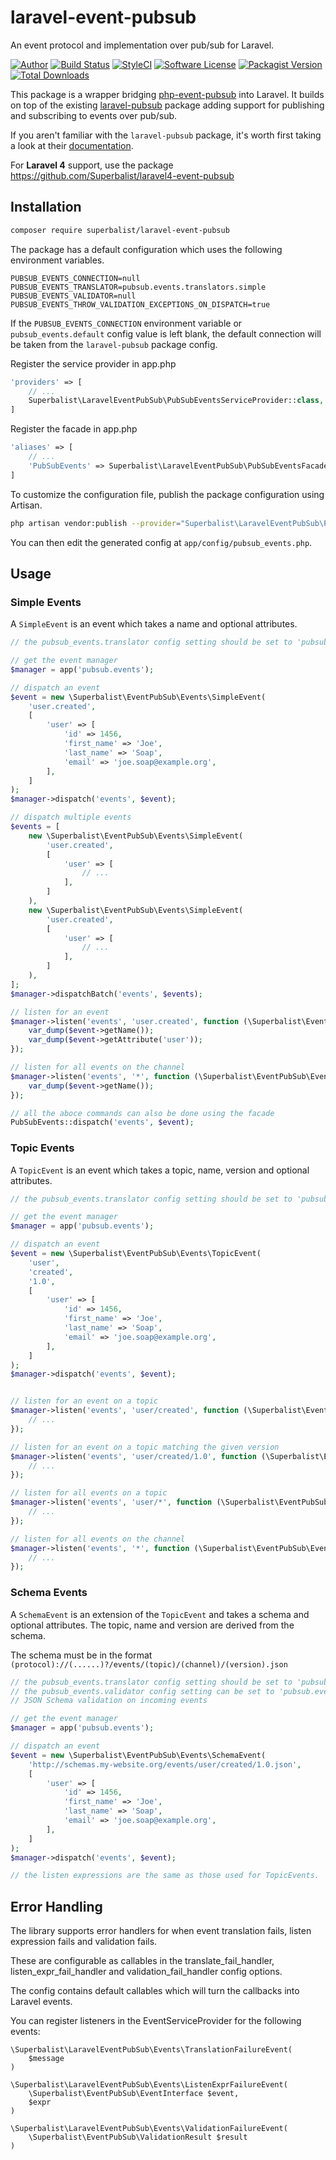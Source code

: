 # laravel-event-pubsub

An event protocol and implementation over pub/sub for Laravel.

[![Author](http://img.shields.io/badge/author-@superbalist-blue.svg?style=flat-square)](https://twitter.com/superbalist)
[![Build Status](https://img.shields.io/travis/Superbalist/laravel-event-pubsub/master.svg?style=flat-square)](https://travis-ci.org/Superbalist/laravel-event-pubsub)
[![StyleCI](https://styleci.io/repos/80406830/shield?branch=master)](https://styleci.io/repos/80406830)
[![Software License](https://img.shields.io/badge/license-MIT-brightgreen.svg?style=flat-square)](LICENSE)
[![Packagist Version](https://img.shields.io/packagist/v/superbalist/laravel-event-pubsub.svg?style=flat-square)](https://packagist.org/packages/superbalist/laravel-event-pubsub)
[![Total Downloads](https://img.shields.io/packagist/dt/superbalist/laravel-event-pubsub.svg?style=flat-square)](https://packagist.org/packages/superbalist/laravel-event-pubsub)

This package is a wrapper bridging [php-event-pubsub](https://github.com/Superbalist/php-event-pubsub) into Laravel.
It builds on top of the existing [laravel-pubsub](https://github.com/Superbalist/laravel-pubsub) package adding support
for publishing and subscribing to events over pub/sub.

If you aren't familiar with the `laravel-pubsub` package, it's worth first taking a look at their [documentation](https://github.com/Superbalist/laravel-pubsub).

For **Laravel 4** support, use the package https://github.com/Superbalist/laravel4-event-pubsub

## Installation

```bash
composer require superbalist/laravel-event-pubsub
```

The package has a default configuration which uses the following environment variables.
```
PUBSUB_EVENTS_CONNECTION=null
PUBSUB_EVENTS_TRANSLATOR=pubsub.events.translators.simple
PUBSUB_EVENTS_VALIDATOR=null
PUBSUB_EVENTS_THROW_VALIDATION_EXCEPTIONS_ON_DISPATCH=true
```

If the `PUBSUB_EVENTS_CONNECTION` environment variable or `pubsub_events.default` config value is left blank, the
default connection will be taken from the `laravel-pubsub` package config.

Register the service provider in app.php
```php
'providers' => [
    // ...
    Superbalist\LaravelEventPubSub\PubSubEventsServiceProvider::class,
]
```

Register the facade in app.php
```php
'aliases' => [
    // ...
    'PubSubEvents' => Superbalist\LaravelEventPubSub\PubSubEventsFacade::class,
]
```

To customize the configuration file, publish the package configuration using Artisan.
```bash
php artisan vendor:publish --provider="Superbalist\LaravelEventPubSub\PubSubEventsServiceProvider"
```

You can then edit the generated config at `app/config/pubsub_events.php`.

## Usage

### Simple Events

A `SimpleEvent` is an event which takes a name and optional attributes.

```php
// the pubsub_events.translator config setting should be set to 'pubsub.events.translators.simple'

// get the event manager
$manager = app('pubsub.events');

// dispatch an event
$event = new \Superbalist\EventPubSub\Events\SimpleEvent(
    'user.created',
    [
        'user' => [
            'id' => 1456,
            'first_name' => 'Joe',
            'last_name' => 'Soap',
            'email' => 'joe.soap@example.org',
        ],
    ]
);
$manager->dispatch('events', $event);

// dispatch multiple events
$events = [
    new \Superbalist\EventPubSub\Events\SimpleEvent(
        'user.created',
        [
            'user' => [
                // ...
            ],
        ]
    ),
    new \Superbalist\EventPubSub\Events\SimpleEvent(
        'user.created',
        [
            'user' => [
                // ...
            ],
        ]
    ),
];
$manager->dispatchBatch('events', $events);

// listen for an event
$manager->listen('events', 'user.created', function (\Superbalist\EventPubSub\EventInterface $event) {
    var_dump($event->getName());
    var_dump($event->getAttribute('user'));
});

// listen for all events on the channel
$manager->listen('events', '*', function (\Superbalist\EventPubSub\EventInterface $event) {
    var_dump($event->getName());
});

// all the aboce commands can also be done using the facade
PubSubEvents::dispatch('events', $event);
```

### Topic Events

A `TopicEvent` is an event which takes a topic, name, version and optional attributes.

```php
// the pubsub_events.translator config setting should be set to 'pubsub.events.translators.topic'

// get the event manager
$manager = app('pubsub.events');

// dispatch an event
$event = new \Superbalist\EventPubSub\Events\TopicEvent(
    'user',
    'created',
    '1.0',
    [
        'user' => [
            'id' => 1456,
            'first_name' => 'Joe',
            'last_name' => 'Soap',
            'email' => 'joe.soap@example.org',
        ],
    ]
);
$manager->dispatch('events', $event);


// listen for an event on a topic
$manager->listen('events', 'user/created', function (\Superbalist\EventPubSub\EventInterface $event) {
    // ...
});

// listen for an event on a topic matching the given version
$manager->listen('events', 'user/created/1.0', function (\Superbalist\EventPubSub\EventInterface $event) {
    // ...
});

// listen for all events on a topic
$manager->listen('events', 'user/*', function (\Superbalist\EventPubSub\EventInterface $event) {
    // ...
});

// listen for all events on the channel
$manager->listen('events', '*', function (\Superbalist\EventPubSub\EventInterface $event) {
    // ...
});
```

### Schema Events

A `SchemaEvent` is an extension of the `TopicEvent` and takes a schema and optional attributes.  The topic, name and
version are derived from the schema.

The schema must be in the format `(protocol)://(......)?/events/(topic)/(channel)/(version).json`

```php
// the pubsub_events.translator config setting should be set to 'pubsub.events.translators.schema'
// the pubsub_events.validator config setting can be set to 'pubsub.events.validators.json_schema' to take advantage of
// JSON Schema validation on incoming events

// get the event manager
$manager = app('pubsub.events');

// dispatch an event
$event = new \Superbalist\EventPubSub\Events\SchemaEvent(
    'http://schemas.my-website.org/events/user/created/1.0.json',
    [
        'user' => [
            'id' => 1456,
            'first_name' => 'Joe',
            'last_name' => 'Soap',
            'email' => 'joe.soap@example.org',
        ],
    ]
);
$manager->dispatch('events', $event);

// the listen expressions are the same as those used for TopicEvents.
```

## Error Handling

The library supports error handlers for when event translation fails, listen expression fails and validation fails.

These are configurable as callables in the translate_fail_handler, listen_expr_fail_handler and validation_fail_handler
config options.

The config contains default callables which will turn the callbacks into Laravel events.

You can register listeners in the EventServiceProvider for the following events:

```
\Superbalist\LaravelEventPubSub\Events\TranslationFailureEvent(
    $message
)
```

```
\Superbalist\LaravelEventPubSub\Events\ListenExprFailureEvent(
    \Superbalist\EventPubSub\EventInterface $event,
    $expr
)
```

```
\Superbalist\LaravelEventPubSub\Events\ValidationFailureEvent(
    \Superbalist\EventPubSub\ValidationResult $result
)
```
